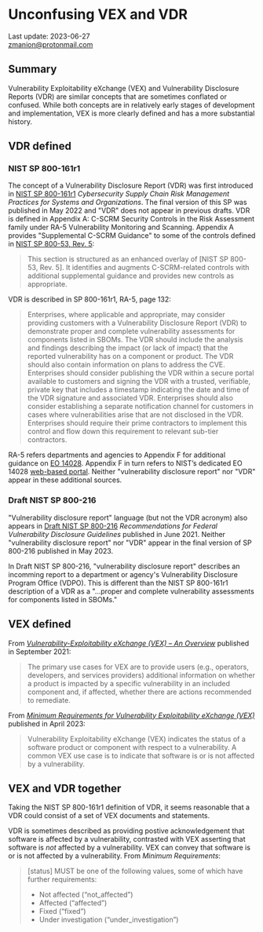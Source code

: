 # Unconfusing VEX and VDR

Last update: 2023-06-27  
zmanion@protonmail.com

## Summary
Vulnerability Exploitability eXchange (VEX) and Vulnerability Disclosure Reports (VDR) are similar concepts that are sometimes conflated or confused. While both concepts are in relatively early stages of development and implementation, VEX is more clearly defined and has a more substantial history.

## VDR defined

### NIST SP 800-161r1

The concept of a Vulnerability Disclosure Report (VDR) was first introduced in [NIST SP 800-161r1](https://doi.org/10.6028/NIST.SP.800-161r1) *Cybersecurity Supply Chain Risk Management Practices for Systems and Organizations*. The final version of this SP was published in May 2022 and "VDR" does not appear in previous drafts. VDR is defined in Appendix A: C-SCRM Security Controls in the Risk Assessment family under RA-5 Vulnerability Monitoring and Scanning. Appendix A provides "Supplemental C-SCRM Guidance" to some of the controls defined in [NIST SP 800-53, Rev. 5](https://nvlpubs.nist.gov/nistpubs/SpecialPublications/NIST.SP.800-53r5.pdf):

> This section is structured as an enhanced overlay of \[NIST SP 800-53, Rev. 5\]. It identifies and augments C-SCRM-related controls with additional supplemental guidance and provides new controls as appropriate.

VDR is described in SP 800-161r1, RA-5, page 132:

> Enterprises, where applicable and appropriate, may consider providing customers with a Vulnerability Disclosure Report (VDR) to demonstrate proper and complete vulnerability assessments for components listed in SBOMs. The VDR should include the analysis and findings describing the impact (or lack of impact) that the reported vulnerability has on a component or product. The VDR should also contain information on plans to address the CVE. Enterprises should consider publishing the VDR within a secure portal available to customers and signing the VDR with a trusted, verifiable, private key that includes a timestamp indicating the date and time of the VDR signature and associated VDR. Enterprises should also consider establishing a separate notification channel for customers in cases where vulnerabilities arise that are not disclosed in the VDR. Enterprises should require their prime contractors to implement this control and flow down this requirement to relevant sub-tier contractors.

RA-5 refers departments and agencies to Appendix F for additional guidance on [EO 14028](https://www.federalregister.gov/executive-order/14028). Appendix F in turn refers to NIST’s dedicated EO 14028 [web-based portal](https://www.nist.gov/itl/executive-order-14028-improving-nations-cybersecurity). Neither "vulnerability disclosure report" nor "VDR" appear in these additional sources.

### Draft NIST SP 800-216

"Vulnerability disclosure report" language (but not the VDR acronym) also appears in [Draft NIST SP 800-216](https://doi.org/10.6028/NIST.SP.800-216-draft) *Recommendations for Federal Vulnerability Disclosure Guidelines* published in June 2021. Neither "vulnerability disclosure report" nor "VDR" appear in the final version of SP 800-216 published in May 2023.

In Draft NIST SP 800-216, "vulnerability disclosure report" describes an incomming report to a department or agency's Vulnerability Disclosure Program Office (VDPO). This is different than the NIST SP 800-161r1 description of a VDR as a "...proper and complete vulnerability assessments for components listed in SBOMs."

## VEX defined
From [*Vulnerability-Exploitability eXchange (VEX) – An Overview*](https://ntia.gov/sites/default/files/publications/vex_one-page_summary_0.pdf) published in September 2021:

> The primary use cases for VEX are to provide users (e.g., operators, developers, and services providers) additional information on whether a product is impacted by a specific vulnerability in an included component and, if affected, whether there are actions recommended to remediate.

From [*Minimum Requirements for Vulnerability Exploitability eXchange (VEX)*](https://www.cisa.gov/sites/default/files/2023-04/minimum-requirements-for-vex-508c.pdf) published in April 2023:

> Vulnerability Exploitability eXchange (VEX) indicates the status of a software product or component with respect to a vulnerability. A common VEX use case is to indicate that software is or is not affected by a vulnerability.

## VEX and VDR together

Taking the NIST SP 800-161r1 definition of VDR, it seems reasonable that a VDR could consist of a set of VEX documents and statements.

VDR is sometimes described as providing postive acknowledgement that software is affected by a vulnerability, contrasted with VEX asserting that software is *not* affected by a vulnerability. VEX can convey that software is or is not affected by a vulnerability. From *Minimum Requirements*:

> \[status\] MUST be one of the following values, some of which have further requirements:
> * Not affected (“not\_affected”)
> * Affected (“affected”)
> * Fixed (“fixed”)
> * Under investigation (“under\_investigation”)
